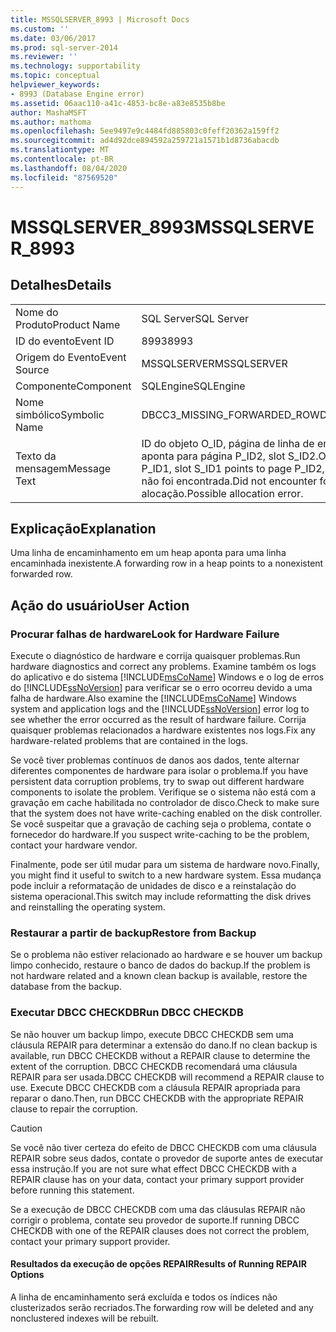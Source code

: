 ```yaml
---
title: MSSQLSERVER_8993 | Microsoft Docs
ms.custom: ''
ms.date: 03/06/2017
ms.prod: sql-server-2014
ms.reviewer: ''
ms.technology: supportability
ms.topic: conceptual
helpviewer_keywords:
- 8993 (Database Engine error)
ms.assetid: 06aac110-a41c-4853-bc8e-a83e8535b8be
author: MashaMSFT
ms.author: mathoma
ms.openlocfilehash: 5ee9497e9c4484fd885803c0feff20362a159ff2
ms.sourcegitcommit: ad4d92dce894592a259721a1571b1d8736abacdb
ms.translationtype: MT
ms.contentlocale: pt-BR
ms.lasthandoff: 08/04/2020
ms.locfileid: "87569520"
---
```

# <a name="mssqlserver_8993"></a><span data-ttu-id="fdb0a-102">MSSQLSERVER_8993</span><span class="sxs-lookup"><span data-stu-id="fdb0a-102">MSSQLSERVER_8993</span></span>
    
## <a name="details"></a><span data-ttu-id="fdb0a-103">Detalhes</span><span class="sxs-lookup"><span data-stu-id="fdb0a-103">Details</span></span>  
  
|||  
|-|-|  
|<span data-ttu-id="fdb0a-104">Nome do Produto</span><span class="sxs-lookup"><span data-stu-id="fdb0a-104">Product Name</span></span>|<span data-ttu-id="fdb0a-105">SQL Server</span><span class="sxs-lookup"><span data-stu-id="fdb0a-105">SQL Server</span></span>|  
|<span data-ttu-id="fdb0a-106">ID do evento</span><span class="sxs-lookup"><span data-stu-id="fdb0a-106">Event ID</span></span>|<span data-ttu-id="fdb0a-107">8993</span><span class="sxs-lookup"><span data-stu-id="fdb0a-107">8993</span></span>|  
|<span data-ttu-id="fdb0a-108">Origem do Evento</span><span class="sxs-lookup"><span data-stu-id="fdb0a-108">Event Source</span></span>|<span data-ttu-id="fdb0a-109">MSSQLSERVER</span><span class="sxs-lookup"><span data-stu-id="fdb0a-109">MSSQLSERVER</span></span>|  
|<span data-ttu-id="fdb0a-110">Componente</span><span class="sxs-lookup"><span data-stu-id="fdb0a-110">Component</span></span>|<span data-ttu-id="fdb0a-111">SQLEngine</span><span class="sxs-lookup"><span data-stu-id="fdb0a-111">SQLEngine</span></span>|  
|<span data-ttu-id="fdb0a-112">Nome simbólico</span><span class="sxs-lookup"><span data-stu-id="fdb0a-112">Symbolic Name</span></span>|<span data-ttu-id="fdb0a-113">DBCC3_MISSING_FORWARDED_ROW</span><span class="sxs-lookup"><span data-stu-id="fdb0a-113">DBCC3_MISSING_FORWARDED_ROW</span></span>|  
|<span data-ttu-id="fdb0a-114">Texto da mensagem</span><span class="sxs-lookup"><span data-stu-id="fdb0a-114">Message Text</span></span>|<span data-ttu-id="fdb0a-115">ID do objeto O_ID, página de linha de encaminhamento P_ID1, slot S_ID1 aponta para página P_ID2, slot S_ID2.</span><span class="sxs-lookup"><span data-stu-id="fdb0a-115">Object ID O_ID, forwarding row page P_ID1, slot S_ID1 points to page P_ID2, slot S_ID2.</span></span> <span data-ttu-id="fdb0a-116">A linha encaminhada não foi encontrada.</span><span class="sxs-lookup"><span data-stu-id="fdb0a-116">Did not encounter forwarded row.</span></span> <span data-ttu-id="fdb0a-117">Possível erro de alocação.</span><span class="sxs-lookup"><span data-stu-id="fdb0a-117">Possible allocation error.</span></span>|  
  
## <a name="explanation"></a><span data-ttu-id="fdb0a-118">Explicação</span><span class="sxs-lookup"><span data-stu-id="fdb0a-118">Explanation</span></span>  
 <span data-ttu-id="fdb0a-119">Uma linha de encaminhamento em um heap aponta para uma linha encaminhada inexistente.</span><span class="sxs-lookup"><span data-stu-id="fdb0a-119">A forwarding row in a heap points to a nonexistent forwarded row.</span></span>  
  
## <a name="user-action"></a><span data-ttu-id="fdb0a-120">Ação do usuário</span><span class="sxs-lookup"><span data-stu-id="fdb0a-120">User Action</span></span>  
  
### <a name="look-for-hardware-failure"></a><span data-ttu-id="fdb0a-121">Procurar falhas de hardware</span><span class="sxs-lookup"><span data-stu-id="fdb0a-121">Look for Hardware Failure</span></span>  
 <span data-ttu-id="fdb0a-122">Execute o diagnóstico de hardware e corrija quaisquer problemas.</span><span class="sxs-lookup"><span data-stu-id="fdb0a-122">Run hardware diagnostics and correct any problems.</span></span> <span data-ttu-id="fdb0a-123">Examine também os logs do aplicativo e do sistema [!INCLUDE[msCoName](../../includes/msconame-md.md)] Windows e o log de erros do [!INCLUDE[ssNoVersion](../../includes/ssnoversion-md.md)] para verificar se o erro ocorreu devido a uma falha de hardware.</span><span class="sxs-lookup"><span data-stu-id="fdb0a-123">Also examine the [!INCLUDE[msCoName](../../includes/msconame-md.md)] Windows system and application logs and the [!INCLUDE[ssNoVersion](../../includes/ssnoversion-md.md)] error log to see whether the error occurred as the result of hardware failure.</span></span> <span data-ttu-id="fdb0a-124">Corrija quaisquer problemas relacionados a hardware existentes nos logs.</span><span class="sxs-lookup"><span data-stu-id="fdb0a-124">Fix any hardware-related problems that are contained in the logs.</span></span>  
  
 <span data-ttu-id="fdb0a-125">Se você tiver problemas contínuos de danos aos dados, tente alternar diferentes componentes de hardware para isolar o problema.</span><span class="sxs-lookup"><span data-stu-id="fdb0a-125">If you have persistent data corruption problems, try to swap out different hardware components to isolate the problem.</span></span> <span data-ttu-id="fdb0a-126">Verifique se o sistema não está com a gravação em cache habilitada no controlador de disco.</span><span class="sxs-lookup"><span data-stu-id="fdb0a-126">Check to make sure that the system does not have write-caching enabled on the disk controller.</span></span> <span data-ttu-id="fdb0a-127">Se você suspeitar que a gravação de caching seja o problema, contate o fornecedor do hardware.</span><span class="sxs-lookup"><span data-stu-id="fdb0a-127">If you suspect write-caching to be the problem, contact your hardware vendor.</span></span>  
  
 <span data-ttu-id="fdb0a-128">Finalmente, pode ser útil mudar para um sistema de hardware novo.</span><span class="sxs-lookup"><span data-stu-id="fdb0a-128">Finally, you might find it useful to switch to a new hardware system.</span></span> <span data-ttu-id="fdb0a-129">Essa mudança pode incluir a reformatação de unidades de disco e a reinstalação do sistema operacional.</span><span class="sxs-lookup"><span data-stu-id="fdb0a-129">This switch may include reformatting the disk drives and reinstalling the operating system.</span></span>  
  
### <a name="restore-from-backup"></a><span data-ttu-id="fdb0a-130">Restaurar a partir de backup</span><span class="sxs-lookup"><span data-stu-id="fdb0a-130">Restore from Backup</span></span>  
 <span data-ttu-id="fdb0a-131">Se o problema não estiver relacionado ao hardware e se houver um backup limpo conhecido, restaure o banco de dados do backup.</span><span class="sxs-lookup"><span data-stu-id="fdb0a-131">If the problem is not hardware related and a known clean backup is available, restore the database from the backup.</span></span>  
  
### <a name="run-dbcc-checkdb"></a><span data-ttu-id="fdb0a-132">Executar DBCC CHECKDB</span><span class="sxs-lookup"><span data-stu-id="fdb0a-132">Run DBCC CHECKDB</span></span>  
 <span data-ttu-id="fdb0a-133">Se não houver um backup limpo, execute DBCC CHECKDB sem uma cláusula REPAIR para determinar a extensão do dano.</span><span class="sxs-lookup"><span data-stu-id="fdb0a-133">If no clean backup is available, run DBCC CHECKDB without a REPAIR clause to determine the extent of the corruption.</span></span> <span data-ttu-id="fdb0a-134">DBCC CHECKDB recomendará uma cláusula REPAIR para ser usada.</span><span class="sxs-lookup"><span data-stu-id="fdb0a-134">DBCC CHECKDB will recommend a REPAIR clause to use.</span></span> <span data-ttu-id="fdb0a-135">Execute DBCC CHECKDB com a cláusula REPAIR apropriada para reparar o dano.</span><span class="sxs-lookup"><span data-stu-id="fdb0a-135">Then, run DBCC CHECKDB with the appropriate REPAIR clause to repair the corruption.</span></span>  
  
> [!CAUTION]  
>  <span data-ttu-id="fdb0a-136">Se você não tiver certeza do efeito de DBCC CHECKDB com uma cláusula REPAIR sobre seus dados, contate o provedor de suporte antes de executar essa instrução.</span><span class="sxs-lookup"><span data-stu-id="fdb0a-136">If you are not sure what effect DBCC CHECKDB with a REPAIR clause has on your data, contact your primary support provider before running this statement.</span></span>  
  
 <span data-ttu-id="fdb0a-137">Se a execução de DBCC CHECKDB com uma das cláusulas REPAIR não corrigir o problema, contate seu provedor de suporte.</span><span class="sxs-lookup"><span data-stu-id="fdb0a-137">If running DBCC CHECKDB with one of the REPAIR clauses does not correct the problem, contact your primary support provider.</span></span>  
  
#### <a name="results-of-running-repair-options"></a><span data-ttu-id="fdb0a-138">Resultados da execução de opções REPAIR</span><span class="sxs-lookup"><span data-stu-id="fdb0a-138">Results of Running REPAIR Options</span></span>  
 <span data-ttu-id="fdb0a-139">A linha de encaminhamento será excluída e todos os índices não clusterizados serão recriados.</span><span class="sxs-lookup"><span data-stu-id="fdb0a-139">The forwarding row will be deleted and any nonclustered indexes will be rebuilt.</span></span>  
  
  
